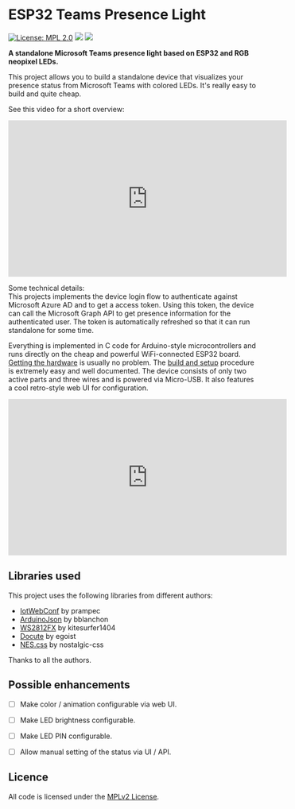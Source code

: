 # ESP32 Teams Presence Light

[![License: MPL 2.0](https://img.shields.io/badge/License-MPL%202.0-brightgreen.svg)](https://opensource.org/licenses/MPL-2.0)
![](https://github.com/toblum/ESPTeamsPresence/workflows/BuildAndRelease/badge.svg)
![](https://img.shields.io/github/v/release/toblum/ESPTeamsPresence)


**A standalone Microsoft Teams presence light based on ESP32 and RGB neopixel LEDs.**

This project allows you to build a standalone device that visualizes your presence status from Microsoft Teams with colored LEDs. It's really easy to build and quite cheap.

See this video for a short overview:  
<iframe width="560" height="315" src="https://www.youtube.com/embed/MHl5En8YuxQ" frameborder="0" allow="accelerometer; autoplay; encrypted-media; gyroscope; picture-in-picture" allowfullscreen></iframe>

Some technical details:  
This projects implements the device login flow to authenticate against Microsoft Azure AD and to get a access token. Using this token, the device can call the Microsoft Graph API to get presence information for the authenticated user. The token is automatically refreshed so that it can run standalone for some time.

Everything is implemented in C code for Arduino-style microcontrollers and runs directly on the cheap and powerful WiFi-connected ESP32 board. [Getting the hardware](https://toblum.github.io/ESPTeamsPresence/#/buy) is usually no problem. The [build and setup](https://youtu.be/DH3zN3nLk9w) procedure is extremely easy and well documented. The device consists of only two active parts and three wires and is powered via Micro-USB. It also features a cool retro-style web UI for configuration.

<iframe width="560" height="315" src="https://www.youtube.com/embed/3qcatKaqbU4" frameborder="0" allow="accelerometer; autoplay; encrypted-media; gyroscope; picture-in-picture" allowfullscreen></iframe>


## Libraries used
This project uses the following libraries from different authors:
- [IotWebConf](https://github.com/prampec/IotWebConf) by prampec
- [ArduinoJson](https://github.com/bblanchon/ArduinoJson) by bblanchon
- [WS2812FX](https://github.com/kitesurfer1404/WS2812FX) by kitesurfer1404
- [Docute](https://github.com/egoist/docute) by egoist
- [NES.css](https://github.com/nostalgic-css/NES.css/) by nostalgic-css

Thanks to all the authors.


## Possible enhancements
- [ ] Make color / animation configurable via web UI.
- [ ] Make LED brightness configurable.
- [ ] Make LED PIN configurable.
- [ ] Allow manual setting of the status via UI / API.


## Licence
All code is licensed under the [MPLv2 License](https://github.com/toblum/ESPTeamsPresence/blob/master/LICENSE).